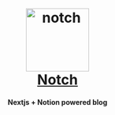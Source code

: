 <h1 align="center">
  <a href="https://notch-docs.vercel.app/">
    <img src="https://notch-docs.vercel.app/notch.png/" width="128" alt="notch" />
    <br />
    Notch
  </a>
</h1>

<h4 align="center">Nextjs + Notion powered blog</h4>